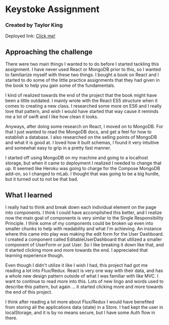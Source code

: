 # Keystoke Assignment

### Created by Taylor King

Deployed link: [Click me!](https://keystoke.herokuapp.com "App")

## Approaching the challenge

There were two main things I wanted to to do before I started tackling this assignment. I have never used React or MongoDB prior to this, so I wanted to familiarize myself with these two things. I bought a book on React and I started to do some of the little practice assignments that they had given in the book to help you gain some of the fundamentals.

I kind of realized towards the end of the project that the book might have been a little outdated. I mainly wrote with the React ES5 structure when it comes to creating a new class. I researched some more on ES6 and I really love that pattern, and wish I would have started that way cause it reminds me a lot of swift and I like how clean it looks.

Anyways, after doing some research on React, I moved on to MongoDB. For that I just wanted to read the MongoDB docs, and get a feel for how to establish a database. I also researched on the selling points of MongoDB and what it is good at. I loved how it built schemas, I found it very intuitive and somewhat easy to grip in a pretty fast manner.

I started off using MongoDB on my machine and going to a localhost storage, but when it came to deployment I realized I needed to change that up. It seemed like Heroku was going to charge for the Compose MongoDB add-on, so I changed to mLab. I thought that was going to be a big hurdle, but it turned out to not be that bad.

## What I learned

I really had to think and break down each individual element on the page into components. I think I could have accomplished this better, and I realize now the main goal of components is very similar to the Single Responsibility Principle. I think some of my components could be broken up even into smaller chunks to help with readability and what I'm achieving. An instance where this came into play was making the edit form for the User Dashboard. I created a component called EditableUserDashboard that utilized a smaller component of UserForm or just User. So I like breaking it down like that, and it started clicking more and more towards the end. I appreciated that learning experience though.

Even though I didn't utilize it like I wish I had, this project had got me reading a lot into Flux/Redux. React is very one way with their data, and has a whole new design pattern outside of what I was familiar with like MVC. I want to continue to read more into this. Lots of new lingo and words used to describe this pattern, but again ... it started clicking more and more towards the end of this project.

I think after reading a lot more about Flux/Redux I would have benefited from storing all the applications data (state) in a Store. I had kept the user in localStorage, and it is by no means secure, but I have some Auth flow in there.
